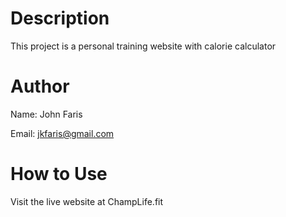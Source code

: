 # Description
This project is a personal training website with calorie calculator

# Author
Name: John Faris

Email: jkfaris@gmail.com

# How to Use
Visit the live website at ChampLife.fit
